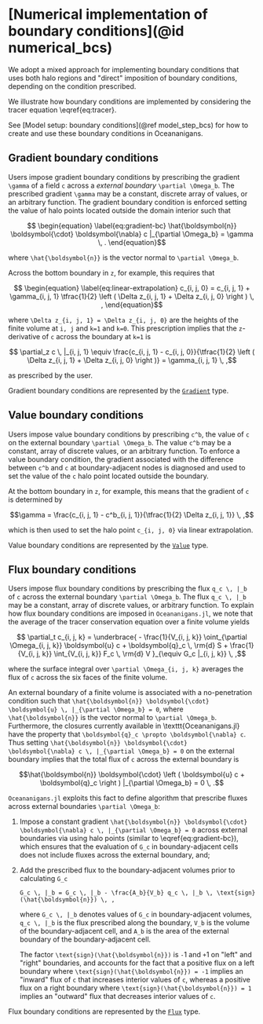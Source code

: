 # [Numerical implementation of boundary conditions](@id numerical_bcs)

We adopt a mixed approach for implementing boundary conditions that uses both halo regions and "direct"
imposition of boundary conditions, depending on the condition prescribed.

We illustrate how boundary conditions are implemented by considering the tracer equation \eqref{eq:tracer}.

See [Model setup: boundary conditions](@ref model_step_bcs) for how to create and use these
boundary conditions in Oceananigans.

## Gradient boundary conditions

Users impose gradient boundary conditions by prescribing the gradient ``\gamma`` of a field ``c`` across a
*external boundary* ``\partial \Omega_b``.
The prescribed gradient ``\gamma`` may be a constant, discrete array of values, or an arbitrary function.
The gradient boundary condition is enforced setting the value of halo points located outside the domain interior such that
```math
    \begin{equation}
    \label{eq:gradient-bc}
    \hat{\boldsymbol{n}} \boldsymbol{\cdot} \boldsymbol{\nabla} c |_{\partial \Omega_b} = \gamma \, .
    \end{equation}
```
where ``\hat{\boldsymbol{n}}`` is the vector normal to ``\partial \Omega_b``.

Across the bottom boundary in ``z``, for example, this requires that
```math
    \begin{equation}
    \label{eq:linear-extrapolation}
    c_{i, j, 0} = c_{i, j, 1} + \gamma_{i, j, 1} \tfrac{1}{2} \left ( \Delta z_{i, j, 1} + \Delta z_{i, j, 0} \right ) \, ,
    \end{equation}
```
where ``\Delta z_{i, j, 1} = \Delta z_{i, j, 0}`` are the heights of the finite volume at ``i, j`` and ``k=1`` and ``k=0``.
This prescription implies that the ``z``-derivative of ``c`` across the boundary at ``k=1`` is
```math
    \partial_z c \, |_{i, j, 1} \equiv
        \frac{c_{i, j, 1} - c_{i, j, 0}}{\tfrac{1}{2} \left ( \Delta z_{i, j, 1} + \Delta z_{i, j, 0} \right )}
            = \gamma_{i, j, 1} \, ,
```
as prescribed by the user.

Gradient boundary conditions are represented by the [`Gradient`](@ref) type.

## Value boundary conditions

Users impose value boundary conditions by prescribing ``c^b``, the value of ``c`` on the external
boundary ``\partial \Omega_b``.
The value ``c^b`` may be a constant, array of discrete values, or an arbitrary function.
To enforce a value boundary condition, the gradient associated with the difference between
``c^b`` and ``c`` at boundary-adjacent nodes is diagnosed and used to set the value of the ``c`` halo point
located outside the boundary.

At the bottom boundary in ``z``, for example, this means that the gradient of ``c`` is determined by
```math
\gamma = \frac{c_{i, j, 1} - c^b_{i, j, 1}}{\tfrac{1}{2} \Delta z_{i, j, 1}} \, ,
```
which is then used to set the halo point ``c_{i, j, 0}`` via linear extrapolation.

Value boundary conditions are represented by the [`Value`](@ref) type.

## Flux boundary conditions

Users impose flux boundary conditions by prescribing the flux ``q_c \, |_b`` of ``c`` across
the external boundary ``\partial \Omega_b``.
The flux ``q_c \, |_b`` may be a constant, array of discrete values, or arbitrary function.
To explain how flux boundary conditions are imposed in `Oceananigans.jl`, we note that
the average of the tracer conservation equation over a finite volume yields
```math
    \partial_t c_{i, j, k} = \underbrace{ - \frac{1}{V_{i, j, k}} \oint_{\partial \Omega_{i, j, k}} \boldsymbol{u} c + \boldsymbol{q}_c \, \rm{d} S
                                          + \frac{1}{V_{i, j, k}} \int_{V_{i, j, k}} F_c \, \rm{d} V }_{\equiv G_c |_{i, j, k}} \, ,
```
where the surface integral over ``\partial \Omega_{i, j, k}`` averages the flux of ``c`` across the six faces of the finite volume.

An external boundary of a finite volume is associated with a no-penetration condition such that
``\hat{\boldsymbol{n}} \boldsymbol{\cdot} \boldsymbol{u} \, |_{\partial \Omega_b} = 0``, where ``\hat{\boldsymbol{n}}`` is the vector normal to ``\partial \Omega_b``.
Furthermore, the closures currently available in \texttt{Oceananigans.jl} have the property that ``\boldsymbol{q}_c \propto \boldsymbol{\nabla} c``.
Thus setting ``\hat{\boldsymbol{n}} \boldsymbol{\cdot} \boldsymbol{\nabla} c \, |_{\partial \Omega_b} = 0`` on the external boundary implies that the total
flux of ``c`` across the external boundary is
```math
\hat{\boldsymbol{n}} \boldsymbol{\cdot} \left ( \boldsymbol{u} c + \boldsymbol{q}_c \right ) |_{\partial \Omega_b} = 0 \, .
```
`Oceananigans.jl` exploits this fact to define algorithm that prescribe fluxes across external boundaries ``\partial \Omega_b``:

1. Impose a constant gradient ``\hat{\boldsymbol{n}} \boldsymbol{\cdot} \boldsymbol{\nabla} c \, |_{\partial \Omega_b} = 0`` across external boundaries
    via using halo points (similar to \eqref{eq:gradient-bc}), which ensures that the evaluation of ``G_c`` in boundary-adjacent
    cells does not include fluxes across the external boundary, and;
2. Add the prescribed flux to the boundary-adjacent volumes prior to calculating ``G_c``

    `` G_c \, |_b = G_c \, |_b - \frac{A_b}{V_b} q_c \, |_b \, \text{sign}(\hat{\boldsymbol{n}}) \, , ``

    where ``G_c \, |_b`` denotes values of ``G_c`` in boundary-adjacent volumes, ``q_c \, |_b`` is the flux prescribed along the boundary,
    ``V_b`` is the volume of the boundary-adjacent cell, and ``A_b`` is the area of the external boundary of the boundary-adjacent cell.

    The factor ``\text{sign}(\hat{\boldsymbol{n}})`` is ``-``1 and ``+``1 on "left" and "right" boundaries, and accounts for the fact that a positive
    flux on a left boundary where ``\text{sign}(\hat{\boldsymbol{n}}) = -1`` implies an "inward" flux of ``c`` that increases interior values of ``c``,
    whereas a positive flux on a right boundary where ``\text{sign}(\hat{\boldsymbol{n}}) = 1`` implies an "outward" flux that decreases interior
    values of ``c``.

Flux boundary conditions are represented by the [`Flux`](@ref) type.
